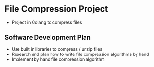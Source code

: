 # File Compression Project

+ Project in Golang to compress files

## Software Development Plan
+ Use built in libraries to compress / unzip files
+ Research and plan how to write file compression algorithms by hand
+ Implement by hand file compression algorithm